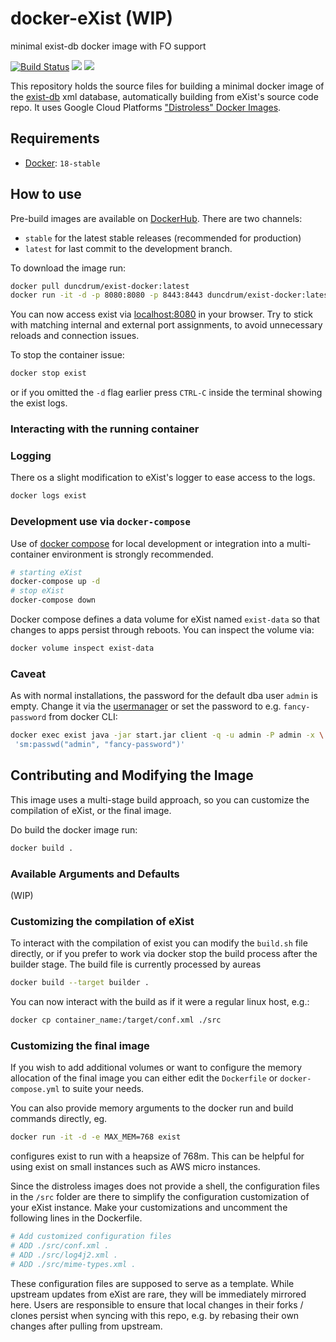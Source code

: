 # docker-eXist (WIP)
minimal exist-db docker image with FO support

[![Build Status](https://travis-ci.org/duncdrum/exist-docker.svg?branch=master)](https://travis-ci.org/duncdrum/exist-docker)
[![](https://images.microbadger.com/badges/image/duncdrum/exist-docker.svg)](https://microbadger.com/images/duncdrum/exist-docker "Get your own image badge on microbadger.com")
[![](https://images.microbadger.com/badges/version/duncdrum/exist-docker.svg)](https://microbadger.com/images/duncdrum/exist-docker "Get your own version badge on microbadger.com")

This repository holds the source files for building a minimal docker image of the [exist-db](https://www.exist-db.org) xml database, automatically building from eXist's source code repo. It uses Google Cloud Platforms ["Distroless" Docker Images](https://github.com/GoogleCloudPlatform/distroless).


## Requirements
*   [Docker](https://www.docker.com): `18-stable`

## How to use
Pre-build images are available on [DockerHub](https://hub.docker.com/r/duncdrum/exist-docker/). There are two channels:
*   `stable` for the latest stable releases (recommended for production)
*   `latest` for last commit to the development branch.

To download the image run:
```bash
docker pull duncdrum/exist-docker:latest
docker run -it -d -p 8080:8080 -p 8443:8443 duncdrum/exist-docker:latest
```

You can now access exist via [localhost:8080](localhost:8080) in your browser.
Try to stick with matching internal and external port assignments, to avoid unnecessary reloads and connection issues.

To stop the container issue:
```bash
docker stop exist
```

or if you omitted the `-d` flag earlier press `CTRL-C` inside the terminal showing the exist logs.

### Interacting with the running container


### Logging
There os a slight modification to eXist's logger to ease access to the logs.
```bash
docker logs exist
```

### Development use via `docker-compose`
Use of [docker compose](https://docs.docker.com/compose/) for local development or integration into a multi-container environment is strongly recommended.
```bash
# starting eXist
docker-compose up -d
# stop eXist
docker-compose down
```

Docker compose defines a data volume for eXist named `exist-data` so that changes to apps persist through reboots. You can inspect the volume via:
```bash
docker volume inspect exist-data
```

### Caveat
As with normal installations, the password for the default dba user `admin` is empty. Change it via the [usermanager](http://localhost:8080/exist/apps/usermanager/index.html) or set the password to e.g. `fancy-password` from docker CLI:
```bash
docker exec exist java -jar start.jar client -q -u admin -P admin -x \
 'sm:passwd("admin", "fancy-password")'
```


## Contributing and Modifying the Image
This image uses a multi-stage build approach, so you can customize the compilation of eXist, or the final image.

Do build the docker image run:
```bash
docker build .
```

### Available Arguments and Defaults
(WIP)

### Customizing the compilation of eXist
To interact with the compilation of exist you can modify the `build.sh` file directly, or if you prefer to work via docker stop the build process after the builder stage. The build file is currently processed by aureas

```bash
docker build --target builder .
```

You can now interact with the build as if it were a regular linux host, e.g.:

```bash
docker cp container_name:/target/conf.xml ./src
```

### Customizing the final image
If you wish to add additional volumes or want to configure the memory allocation of the final image you can either edit the `Dockerfile` or `docker-compose.yml` to suite your needs.

You can also provide memory arguments to the docker run and build commands directly, eg.

```bash
docker run -it -d -e MAX_MEM=768 exist
```
configures exist to run with a heapsize of 768m. This can be helpful for using exist on small instances such as AWS micro instances.

Since the distroless images does not provide a shell, the configuration files in the `/src` folder are there to simplify the configuration customization of your eXist instance. Make your customizations and uncomment the following lines in the Dockerfile.
```bash
# Add customized configuration files
# ADD ./src/conf.xml .
# ADD ./src/log4j2.xml .
# ADD ./src/mime-types.xml .
```

These configuration files are supposed to serve as a template. While upstream updates from eXist are rare, they will be immediately mirrored here. Users are responsible to ensure that local changes in their forks / clones persist when syncing with this repo, e.g. by rebasing their own changes after pulling from upstream.

